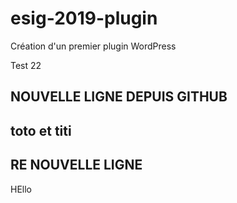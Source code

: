 # esig-2019-plugin
Création d'un premier plugin WordPress 

Test 22 

## NOUVELLE LIGNE DEPUIS GITHUB

## toto et titi 
## RE NOUVELLE LIGNE

HEllo 
